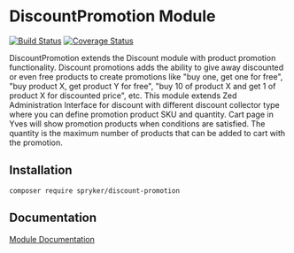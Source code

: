# DiscountPromotion Module
[![Build Status](https://travis-ci.org/spryker/DiscountPromotion.svg)](https://travis-ci.org/spryker/DiscountPromotion)
[![Coverage Status](https://coveralls.io/repos/github/spryker/DiscountPromotion/badge.svg)](https://coveralls.io/github/spryker/DiscountPromotion)

DiscountPromotion extends the Discount module with product promotion functionality. Discount promotions adds the ability to give away discounted or even free products to create promotions like "buy one, get one for free", "buy product X, get product Y for free", "buy 10 of product X and get 1 of product X for discounted price", etc.
This module extends Zed Administration Interface for discount with different discount collector type where you can define promotion product SKU and quantity. Cart page in Yves will show promotion products when conditions are satisfied. The quantity is the maximum number of products that can be added to cart with the promotion.

## Installation

```
composer require spryker/discount-promotion
```

## Documentation

[Module Documentation](https://academy.spryker.com/developing_with_spryker/module_guide/discount/discount_promotion.html)
